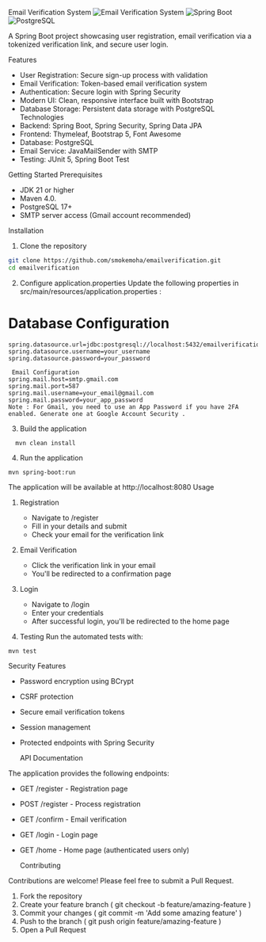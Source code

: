  Email Verification System
![Email Verification System](https://img.shields.io/badge/Status-Active-brightgreen)
![Spring Boot](https://img.shields.io/badge/Spring%20Boot-3.x-green)
![PostgreSQL](https://img.shields.io/badge/PostgreSQL-14.x-blue)

A Spring Boot project showcasing user registration, email verification via a tokenized verification link, and secure user login.

 Features
- User Registration: Secure sign-up process with validation
- Email Verification: Token-based email verification system
- Authentication: Secure login with Spring Security
- Modern UI: Clean, responsive interface built with Bootstrap
- Database Storage: Persistent data storage with PostgreSQL
 Technologies
- Backend: Spring Boot, Spring Security, Spring Data JPA
- Frontend: Thymeleaf, Bootstrap 5, Font Awesome
- Database: PostgreSQL
- Email Service: JavaMailSender with SMTP
- Testing: JUnit 5, Spring Boot Test
  
 Getting Started
Prerequisites
- JDK 21 or higher
- Maven 4.0.
- PostgreSQL 17+
- SMTP server access (Gmail account recommended)

Installation
1. Clone the repository

```bash
git clone https://github.com/smokemoha/emailverification.git
cd emailverification
```
2. Configure application.properties
Update the following properties in src/main/resources/application.properties :
# Database Configuration
```
spring.datasource.url=jdbc:postgresql://localhost:5432/emailverification
spring.datasource.username=your_username
spring.datasource.password=your_password

 Email Configuration
spring.mail.host=smtp.gmail.com
spring.mail.port=587
spring.mail.username=your_email@gmail.com
spring.mail.password=your_app_password
Note : For Gmail, you need to use an App Password if you have 2FA enabled. Generate one at Google Account Security .
```
3. Build the application
 ```
   mvn clean install
   ```
4. Run the application
```
mvn spring-boot:run
```
The application will be available at http://localhost:8080
 Usage
1. Registration
   
   - Navigate to /register
   - Fill in your details and submit
   - Check your email for the verification link
2. Email Verification
   
   - Click the verification link in your email
   - You'll be redirected to a confirmation page
3. Login
   
   - Navigate to /login
   - Enter your credentials
   - After successful login, you'll be redirected to the home page
   
4. Testing
Run the automated tests with:
```
mvn test
```
  Security Features
 
- Password encryption using BCrypt
- CSRF protection
- Secure email verification tokens
- Session management
- Protected endpoints with Spring Security

  
  API Documentation
  
The application provides the following endpoints:

- GET /register - Registration page
- POST /register - Process registration
- GET /confirm - Email verification
- GET /login - Login page
- GET /home - Home page (authenticated users only)
  
  Contributing
 
Contributions are welcome! Please feel free to submit a Pull Request.

1. Fork the repository
2. Create your feature branch ( git checkout -b feature/amazing-feature )
3. Commit your changes ( git commit -m 'Add some amazing feature' )
4. Push to the branch ( git push origin feature/amazing-feature )
5. Open a Pull Request
